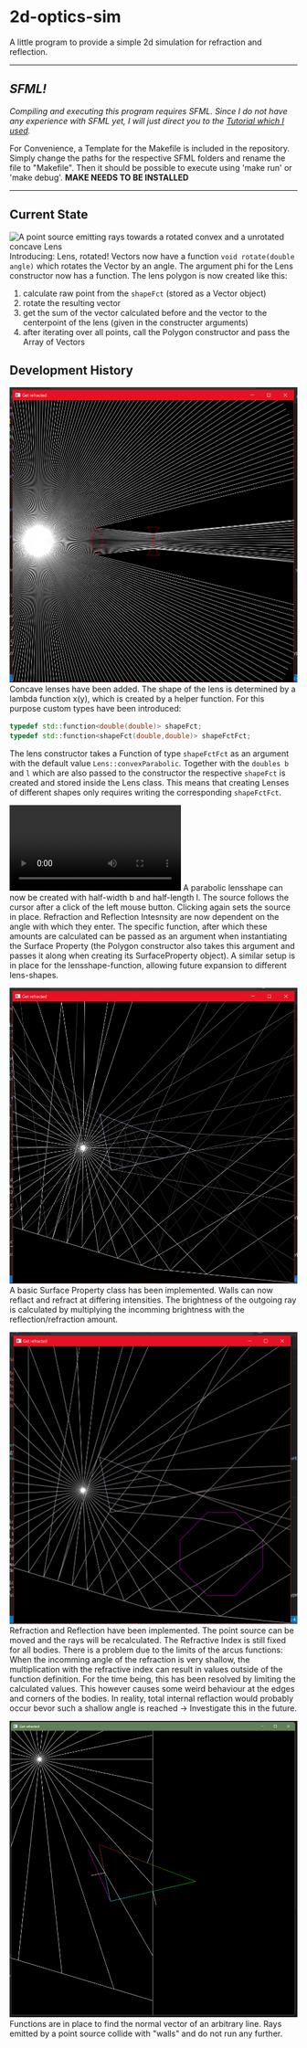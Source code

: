 # 2d-optics-sim

A little program to provide a simple 2d simulation for refraction and reflection.

---

## *SFML!*

*Compiling and executing this program requires SFML. Since I do not have any experience with SFML yet, I will just direct you to the [Tutorial which I used](https://www.youtube.com/watch?v=rZE700aaT5I).*

For Convenience, a Template for the Makefile is included in the repository. Simply change the paths for the respective SFML folders and rename the file to "Makefile". Then it should be possible to execute using 'make run' or 'make debug'.
**MAKE NEEDS TO BE INSTALLED**

---

## Current State

![A point source emitting rays towards a rotated convex and a unrotated concave Lens](https:://github.com/AnymalisTurtle/2d-optics-sim/blob/main/media/rotated_Lens.png) Introducing: Lens, rotated! Vectors now have a function ```void rotate(double angle)``` which rotates the Vector by an angle. The argument phi for the Lens constructor now has a function. The lens polygon is now created like this:
1. calculate raw point from the ```shapeFct``` (stored as a Vector object)
1. rotate the resulting vector
1. get the sum of the vector calculated before and the vector to the centerpoint of the lens (given in the constructer arguments)
1. after iterating over all points, call the Polygon constructor and pass the Array of Vectors

## Development History

![A point source sending rays which get refrected first by a convex Lens and then by a concave Lens](https://github.com/AnymalisTurtle/2d-optics-sim/blob/main/media/convex_concave.png)
Concave lenses have been added. The shape of the lens is determined by a lambda function x(y), which is created by a helper function. For this purpose custom types have been introduced:

```cpp
typedef std::function<double(double)> shapeFct;
typedef std::function<shapeFct(double,double)> shapeFctFct;
```

The lens constructor takes a Function of type ```shapeFctFct``` as an argument with the default value ```Lens::convexParabolic```. Together with the ```doubles b``` and ```l``` which are also passed to the constructor the respective ```shapeFct``` is created and stored inside the Lens class. This means that creating Lenses of different shapes only requires writing the corresponding ```shapeFctFct```.

![Video showing a point source being moved, and the rays being refracted by a lensshape](https://github.com/AnymalisTurtle/2d-optics-sim/blob/main/media/lens_demonstration.mp4)
A parabolic lensshape can now be created with half-width b and half-length l. The source follows the cursor after a click of the left mouse button. Clicking again sets the source in place. Refraction and Reflection Intesnsity are now dependent on the angle with which they enter. The specific function, after which these amounts are calculated can be passed as an argument when instantiating the Surface Property (the Polygon constructor also takes this argument and passes it along when creating its SurfaceProperty object). A similar setup is in place for the lensshape-function, allowing future expansion to different lens-shapes.

![static image showing a point source and a triangle; the rays both reflect and refract from the walls of the triangle](https://github.com/AnymalisTurtle/2d-optics-sim/blob/main/media/surface_properties.png)
A basic Surface Property class has been implemented. Walls can now reflact and refract at differing intensities. The brightness of the outgoing ray is calculated by multiplying the incomming brightness with the reflection/refraction amount. 

![static image showing a point source interacting with a reflective wall and two refractive polygons: a triangle and a octagon](https://github.com/AnymalisTurtle/2d-optics-sim/blob/main/media/reflection_and_refraction.png)
Refraction and Reflection have been implemented. The point source can be moved and the rays will be recalculated.
The Refractive Index is still fixed for all bodies. There is a problem due to the limits of the arcus functions: When the incomming angle of the refraction is very shallow, the multiplication with the refractive index can result in values outside of the function definition. For the time being, this has been resolved by limiting the calculated values. This however causes some weird behaviour at the edges and corners of the bodies. In reality, total internal reflaction would probably occur bevor such a shallow angle is reached -> Investigate this in the future.

![1000 pixel squared image; point source radiating 30 rays, which collide with and stop at two straight lines](https://github.com/AnymalisTurtle/2d-optics-sim/blob/main/media/collision.png)
Functions are in place to find the normal vector of an arbitrary line. Rays emitted by a point source collide with "walls" and do not run any further.
